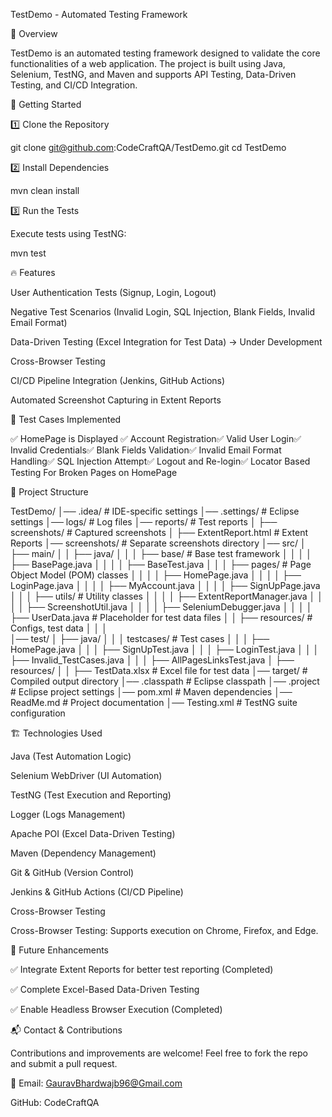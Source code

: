 TestDemo - Automated Testing Framework

📌 Overview

TestDemo is an automated testing framework designed to validate the core functionalities of a web application. The project is built using Java, Selenium, TestNG, and Maven and supports API Testing, Data-Driven Testing, and CI/CD Integration.

🚀 Getting Started

1️⃣ Clone the Repository

git clone git@github.com:CodeCraftQA/TestDemo.git
cd TestDemo

2️⃣ Install Dependencies

mvn clean install

3️⃣ Run the Tests

Execute tests using TestNG:

mvn test

🔥 Features

User Authentication Tests (Signup, Login, Logout)

Negative Test Scenarios (Invalid Login, SQL Injection, Blank Fields, Invalid Email Format)

Data-Driven Testing (Excel Integration for Test Data) → Under Development

Cross-Browser Testing 

CI/CD Pipeline Integration (Jenkins, GitHub Actions)

Automated Screenshot Capturing in Extent Reports

📝 Test Cases Implemented

✅ HomePage is Displayed ✅ Account Registration✅ Valid User Login✅ Invalid Credentials✅ Blank Fields Validation✅ Invalid Email Format Handling✅ SQL Injection Attempt✅ Logout and Re-login✅ Locator Based Testing For Broken Pages on HomePage

📂 Project Structure

TestDemo/
│── .idea/                       # IDE-specific settings
│── .settings/                   # Eclipse settings
│── logs/                        # Log files
│── reports/                     # Test reports
│   ├── screenshots/             # Captured screenshots
│   ├── ExtentReport.html        # Extent Reports
│── screenshots/                 # Separate screenshots directory
│── src/
│   ├── main/
│   │   ├── java/
│   │   │   ├── base/            # Base test framework
│   │   │   │   ├── BasePage.java
│   │   │   │   ├── BaseTest.java
│   │   │   ├── pages/           # Page Object Model (POM) classes
│   │   │   │   ├── HomePage.java
│   │   │   │   ├── LoginPage.java
│   │   │   │   ├── MyAccount.java
│   │   │   │   ├── SignUpPage.java
│   │   │   ├── utils/           # Utility classes
│   │   │   │   ├── ExtentReportManager.java
│   │   │   │   ├── ScreenshotUtil.java
│   │   │   │   ├── SeleniumDebugger.java
│   │   │   │   ├── UserData.java # Placeholder for test data files
│   │   ├── resources/           # Configs, test data
│   │   │   
│── test/
│   ├── java/
│   │   │   testcases/           # Test cases
│   │   │   ├── HomePage.java
│   │   │   ├── SignUpTest.java
│   │   │   ├── LoginTest.java
│   │   │   ├── Invalid_TestCases.java
│   │   │   ├── AllPagesLinksTest.java
│   ├── resources/
│   │   ├── TestData.xlsx        # Excel file for test data
│── target/                      # Compiled output directory
│── .classpath                   # Eclipse classpath
│── .project                     # Eclipse project settings
│── pom.xml                      # Maven dependencies
│── ReadMe.md                    # Project documentation
│── Testing.xml                   # TestNG suite configuration

🏗️ Technologies Used

Java (Test Automation Logic)

Selenium WebDriver (UI Automation)

TestNG (Test Execution and Reporting)

Logger (Logs Management)

Apache POI (Excel Data-Driven Testing)

Maven (Dependency Management)

Git & GitHub (Version Control)

Jenkins & GitHub Actions (CI/CD Pipeline)

Cross-Browser Testing

Cross-Browser Testing: Supports execution on Chrome, Firefox, and Edge.

📌 Future Enhancements

✅ Integrate Extent Reports for better test reporting (Completed)

✅ Complete Excel-Based Data-Driven Testing

✅ Enable Headless Browser Execution (Completed)

📬 Contact & Contributions

Contributions and improvements are welcome! Feel free to fork the repo and submit a pull request.

📧 Email: GauravBhardwajb96@Gmail.com 

GitHub: CodeCraftQA


